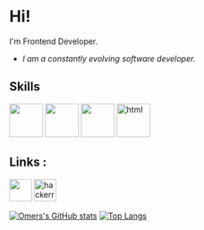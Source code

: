 # Hi!

I'm Frontend Developer.

* *I am a constantly evolving software developer.*

## Skills
<img style="width:60px;" src="https://upload.wikimedia.org/wikipedia/commons/thumb/4/47/React.svg/250px-React.svg.png"/>
<img style="width:60px;" src="https://upload.wikimedia.org/wikipedia/commons/thumb/d/d5/CSS3_logo_and_wordmark.svg/1200px-CSS3_logo_and_wordmark.svg.png"/>  
<img style="width:60px;" src="https://upload.wikimedia.org/wikipedia/commons/thumb/9/99/Unofficial_JavaScript_logo_2.svg/70px-Unofficial_JavaScript_logo_2.svg.png"/>
<img style="width:60px;" src="https://upload.wikimedia.org/wikipedia/commons/thumb/6/61/HTML5_logo_and_wordmark.svg/1024px-HTML5_logo_and_wordmark.svg.png" alt="html"/> 

## Links :
  
[<img src='https://cdn.freelogovectors.net/wp-content/uploads/2020/01/linkedin-logo.png' height='40'>](https://www.linkedin.com/in/omerkorr/)
[<img src='https://1.bp.blogspot.com/-ULT9oDhqr24/XJYCrttOEpI/AAAAAAAAJYE/inXHXlzblBI3SbcGpiUj4TMNj-E8uPlaQCK4BGAYYCw/s1600/logo%2Bhackerrank%2Bicon.png' alt='hackerrank' height='40'>](https://www.hackerrank.com/omerkorr)

[![Omers's GitHub stats](https://github-readme-stats.vercel.app/api?username=omerKor&theme=default)](https://github.com/anuraghazra/github-readme-stats)
[![Top Langs](https://github-readme-stats.vercel.app/api/top-langs/?username=omerKor&layout=compact)](https://github.com/anuraghazra/github-readme-stats)


